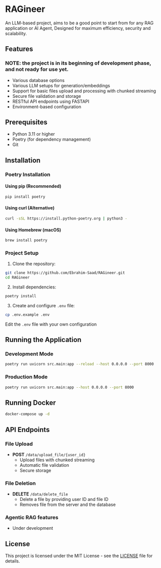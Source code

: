 # RAGineer

An LLM-based project, aims to be a good point to start from for any RAG application or AI Agent, Designed for maximum efficiency, security and scalability. 

## Features

### NOTE: the project is in its beginning of development phase, and not ready for use yet.

- Various database options
- Various LLM setups for generation/embeddings
- Support for basic files upload and processing with chunked streaming
- Secure file validation and storage
- RESTful API endpoints using FASTAPI
- Environment-based configuration

## Prerequisites

- Python 3.11 or higher
- Poetry (for dependency management)
- Git

## Installation

### Poetry Installation

#### Using pip (Recommended)
```bash
pip install poetry
```

#### Using curl (Alternative)
```bash
curl -sSL https://install.python-poetry.org | python3 -
```

#### Using Homebrew (macOS)
```bash
brew install poetry
```

### Project Setup

1. Clone the repository:
```bash
git clone https://github.com/Ebrahim-Saad/RAGineer.git
cd RAGineer
```

2. Install dependencies:
```bash
poetry install
```

3. Create and configure `.env` file:
```bash
cp .env.example .env
```

Edit the `.env` file with your own configuration

## Running the Application

### Development Mode
```bash
poetry run uvicorn src.main:app --reload --host 0.0.0.0 --port 8000
```

### Production Mode
```bash
poetry run uvicorn src.main:app --host 0.0.0.0 --port 8000
```

## Running Docker
```bash
docker-compose up -d
```

## API Endpoints

### File Upload
- **POST** `/data/upload_file/{user_id}`
  - Upload files with chunked streaming
  - Automatic file validation
  - Secure storage

### File Deletion
- **DELETE** `/data/delete_file`
  - Delete a file by providing user ID and file ID
  - Removes file from the server and the database

### Agentic RAG features
- Under development

## License

This project is licensed under the MIT License - see the [LICENSE](LICENSE) file for details.
